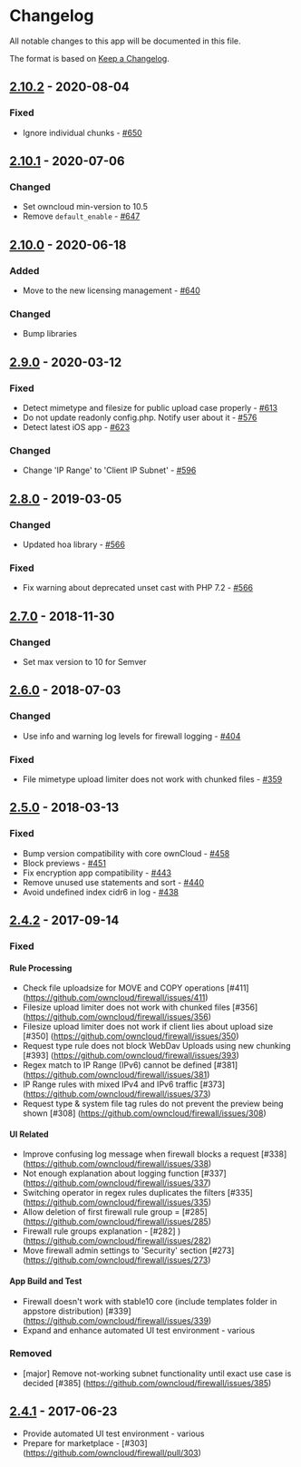 # Changelog

All notable changes to this app will be documented in this file.

The format is based on [Keep a Changelog](http://keepachangelog.com/en/1.0.0/).

## [2.10.2] - 2020-08-04

### Fixed

- Ignore individual chunks - [#650](https://github.com/owncloud/firewall/issues/650)

## [2.10.1] - 2020-07-06

### Changed   

- Set owncloud min-version to 10.5
- Remove `default_enable` - [#647](https://github.com/owncloud/firewall/issues/647)

## [2.10.0] - 2020-06-18

### Added

- Move to the new licensing management - [#640](https://github.com/owncloud/firewall/issues/640)

### Changed

- Bump libraries

## [2.9.0] - 2020-03-12

### Fixed

- Detect mimetype and filesize for public upload case properly - [#613](https://github.com/owncloud/firewall/issues/613)
- Do not update readonly config.php. Notify user about it - [#576](https://github.com/owncloud/firewall/issues/576)
- Detect latest iOS app - [#623](https://github.com/owncloud/firewall/issues/623)

### Changed

- Change 'IP Range' to 'Client IP Subnet' - [#596](https://github.com/owncloud/firewall/issues/596)

## [2.8.0] - 2019-03-05

### Changed

- Updated hoa library - [#566](https://github.com/owncloud/firewall/issues/566)

### Fixed

- Fix warning about deprecated unset cast with PHP 7.2 - [#566](https://github.com/owncloud/firewall/issues/566)

## [2.7.0] - 2018-11-30

### Changed

- Set max version to 10 for Semver

## [2.6.0] - 2018-07-03

### Changed

- Use info and warning log levels for firewall logging - [#404](https://github.com/owncloud/firewall/issues/404)

### Fixed

- File mimetype upload limiter does not work with chunked files - [#359](https://github.com/owncloud/firewall/issues/359)

## [2.5.0] - 2018-03-13

### Fixed

- Bump version compatibility with core ownCloud - [#458](https://github.com/owncloud/firewall/pull/458)
- Block previews - [#451](https://github.com/owncloud/firewall/issues/451)
- Fix encryption app compatibility - [#443](https://github.com/owncloud/firewall/issues/443)
- Remove unused use statements and sort - [#440](https://github.com/owncloud/firewall/issues/440)
- Avoid undefined index cidr6 in log - [#438](https://github.com/owncloud/firewall/issues/438)

## [2.4.2] - 2017-09-14

### Fixed

#### Rule Processing

- Check file uploadsize for MOVE and COPY operations [#411] (https://github.com/owncloud/firewall/issues/411)
- Filesize upload limiter does not work with chunked files [#356] (https://github.com/owncloud/firewall/issues/356)
- Filesize upload limiter does not work if client lies about upload size [#350] (https://github.com/owncloud/firewall/issues/350)
- Request type rule does not block WebDav Uploads using new chunking [#393] (https://github.com/owncloud/firewall/issues/393)
- Regex match to IP Range (IPv6) cannot be defined [#381] (https://github.com/owncloud/firewall/issues/381)
- IP Range rules with mixed IPv4 and IPv6 traffic [#373] (https://github.com/owncloud/firewall/issues/373)
- Request type & system file tag rules do not prevent the preview being shown [#308] (https://github.com/owncloud/firewall/issues/308)

#### UI Related

- Improve confusing log message when firewall blocks a request [#338] (https://github.com/owncloud/firewall/issues/338)
- Not enough explanation about logging function [#337] (https://github.com/owncloud/firewall/issues/337)
- Switching operator in regex rules duplicates the filters [#335] (https://github.com/owncloud/firewall/issues/335)
- Allow deletion of first firewall rule group = [#285] (https://github.com/owncloud/firewall/issues/285)
- Firewall rule groups explanation - [#282] )(https://github.com/owncloud/firewall/issues/282)
- Move firewall admin settings to 'Security' section [#273] (https://github.com/owncloud/firewall/issues/273)

#### App Build and Test

- Firewall doesn't work with stable10 core (include templates folder in appstore distribution) [#339] (https://github.com/owncloud/firewall/issues/339)
- Expand and enhance automated UI test environment - various

### Removed

- [major] Remove not-working subnet functionality until exact use case is decided [#385] (https://github.com/owncloud/firewall/issues/385)

## [2.4.1] - 2017-06-23

- Provide automated UI test environment - various
- Prepare for marketplace - [#303] (https://github.com/owncloud/firewall/pull/303)

[2.10.2]: https://github.com/owncloud/firewall/compare/v2.10.1...v2.10.2
[2.10.1]: https://github.com/owncloud/firewall/compare/v2.10.0...v2.10.1
[2.10.0]: https://github.com/owncloud/firewall/compare/v2.9.0...v2.10.0
[2.9.0]: https://github.com/owncloud/firewall/compare/v2.8.0...v2.9.0
[2.8.0]: https://github.com/owncloud/firewall/compare/v2.7.0...v2.8.0
[2.7.0]: https://github.com/owncloud/firewall/compare/v2.6.0...v2.7.0
[2.6.0]: https://github.com/owncloud/firewall/compare/v2.5.0...v2.6.0
[2.5.0]: https://github.com/owncloud/firewall/compare/v2.4.2...v2.5.0
[2.4.2]: https://github.com/owncloud/firewall/compare/v2.4.1...v2.4.2
[2.4.1]: https://github.com/owncloud/firewall/compare/v10.0.2...v2.4.1
